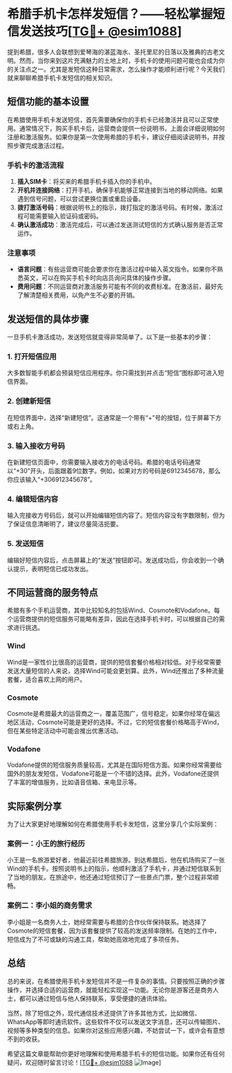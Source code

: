# 希腊手机卡怎样发短信？——轻松掌握短信发送技巧[[TG💪+ @esim1088](https://t.me/s/esim1088)]

提到希腊，很多人会联想到爱琴海的湛蓝海水、圣托里尼的日落以及雅典的古老文明。然而，当你来到这片充满魅力的土地上时，手机卡的使用问题可能也会成为你的关注点之一。尤其是发短信这种日常需求，怎么操作才能顺利进行呢？今天我们就来聊聊希腊手机卡发短信的相关知识。

## 短信功能的基本设置

在希腊使用手机卡发送短信，首先需要确保你的手机卡已经激活并且可以正常使用。通常情况下，购买手机卡后，运营商会提供一份说明书，上面会详细说明如何注册和激活服务。如果你是第一次使用希腊的手机卡，建议仔细阅读说明书，并按照步骤完成激活过程。

### 手机卡的激活流程

1. **插入SIM卡**：将买来的希腊手机卡插入你的手机中。
2. **开机并连接网络**：打开手机，确保手机能够正常连接到当地的移动网络。如果遇到信号问题，可以尝试更换位置或重启设备。
3. **拨打激活号码**：根据说明书上的指示，拨打指定的激活号码。有时候，激活过程可能需要输入验证码或密码。
4. **确认激活成功**：激活完成后，可以通过发送测试短信的方式确认服务是否正常运作。

### 注意事项

- **语言问题**：有些运营商可能会要求你在激活过程中输入英文指令。如果你不熟悉英文，可以在购买手机卡时向店员询问具体的操作步骤。
- **费用问题**：不同运营商对激活服务可能有不同的收费标准。在激活前，最好先了解清楚相关费用，以免产生不必要的开销。

## 发送短信的具体步骤

一旦手机卡激活成功，发送短信就变得非常简单了。以下是一些基本的步骤：

### 1. 打开短信应用

大多数智能手机都会预装短信应用程序。你只需找到并点击“短信”图标即可进入短信界面。

### 2. 创建新短信

在短信界面中，选择“新建短信”。这通常是一个带有“+”号的按钮，位于屏幕下方或右上角。

### 3. 输入接收方号码

在新建短信页面中，你需要输入接收方的电话号码。希腊的电话号码通常以“+30”开头，后面跟着9位数字。例如，如果对方的号码是6912345678，那么你应该输入“+306912345678”。

### 4. 编辑短信内容

输入完接收方号码后，就可以开始编辑短信内容了。短信内容没有字数限制，但为了保证信息清晰明了，建议尽量简洁扼要。

### 5. 发送短信

编辑好短信内容后，点击屏幕上的“发送”按钮即可。发送成功后，你会收到一个确认提示，表明短信已成功发出。

## 不同运营商的服务特点

希腊有多个手机运营商，其中比较知名的包括Wind、Cosmote和Vodafone。每个运营商提供的短信服务可能略有差异，因此在选择手机卡时，可以根据自己的需求进行挑选。

### Wind

Wind是一家性价比很高的运营商，提供的短信套餐价格相对较低。对于经常需要发送大量短信的人来说，选择Wind可能会更划算。此外，Wind还推出了多种流量套餐，适合喜欢上网的用户。

### Cosmote

Cosmote是希腊最大的运营商之一，覆盖范围广，信号稳定。如果你经常在偏远地区活动，Cosmote可能是更好的选择。不过，它的短信套餐价格略高于Wind，但在某些特定活动中可能会推出优惠活动。

### Vodafone

Vodafone提供的短信服务质量较高，尤其是在国际短信方面。如果你经常需要给国外的朋友发短信，Vodafone可能是一个不错的选择。此外，Vodafone还提供了丰富的增值服务，比如语音信箱、来电显示等。

## 实际案例分享

为了让大家更好地理解如何在希腊使用手机卡发短信，这里分享几个实际案例：

### 案例一：小王的旅行经历

小王是一名旅游爱好者，他最近前往希腊旅游。到达希腊后，他在机场购买了一张Wind的手机卡。按照说明书上的指示，他顺利激活了手机卡，并通过短信联系到了当地的朋友。在旅途中，他还通过短信预订了一些景点门票，整个过程非常顺畅。

### 案例二：李小姐的商务需求

李小姐是一名商务人士，她经常需要与希腊的合作伙伴保持联系。她选择了Cosmote的短信套餐，因为该套餐提供了较高的发送频率限制。在她的工作中，短信成为了不可或缺的沟通工具，帮助她高效地完成了多项任务。

## 总结

总的来说，在希腊使用手机卡发短信并不是一件复杂的事情。只要按照正确的步骤操作，并选择合适的运营商，就能轻松实现这一功能。无论你是游客还是商务人士，都可以通过短信与他人保持联系，享受便捷的通讯体验。

当然，除了短信之外，现代通信技术还提供了许多其他方式，比如微信、WhatsApp等即时通讯软件。这些软件不仅可以发送文字消息，还可以传输图片、视频等多种类型的信息。如果你对这些应用感兴趣，不妨尝试一下，或许会有意想不到的收获。

希望这篇文章能帮助你更好地理解和使用希腊手机卡的短信功能。如果你还有任何疑问，欢迎随时留言讨论！[[TG💪+ @esim1088](https://t.me/s/esim1088) ![Image](https://i.postimg.cc/4NQfJmqS/Snipaste-2025-05-13-00-14-12.png)]
